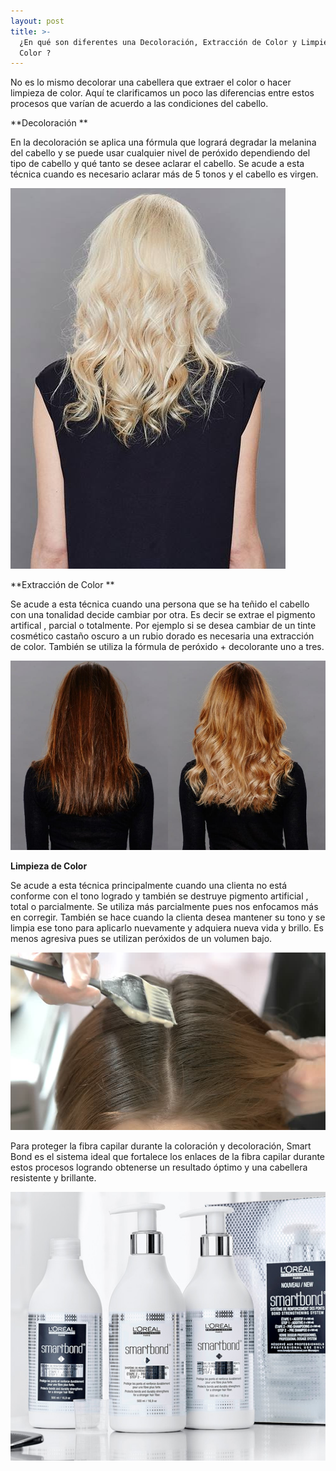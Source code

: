 ```yaml
---
layout: post
title: >-
  ¿En qué son diferentes una Decoloración, Extracción de Color y Limpieza de
  Color ?
---
```

No es lo mismo decolorar una cabellera que extraer el color o hacer limpieza de color. Aquí te clarificamos un poco las diferencias entre estos procesos que varían de acuerdo a las condiciones del cabello.

**Decoloración **

En la decoloración se aplica una fórmula que logrará degradar la melanina del cabello y se puede usar cualquier nivel de peróxido dependiendo del tipo de cabello  y qué tanto se desee aclarar el cabello. Se acude a esta técnica cuando es necesario aclarar más de 5 tonos y el cabello es virgen.

![](/img/uploads/resulthair_smartbond.jpg)

**Extracción de Color **

Se acude a esta técnica cuando una persona que se ha teñido el cabello con una tonalidad decide cambiar por otra. Es decir se extrae el pigmento artifical , parcial o totalmente. Por ejemplo si se desea cambiar de un tinte cosmético castaño oscuro a un rubio dorado es necesaria una extracción de color. También se utiliza la fórmula de peróxido + decolorante uno a tres.

![](/img/uploads/smartbond-featured.jpg)



**Limpieza  de Color**

Se acude a esta técnica principalmente cuando una clienta no está conforme con el tono logrado y también se destruye pigmento artificial , total o parcialmente. Se utiliza más parcialmente pues nos enfocamos más en corregir. También se hace cuando la clienta desea mantener su tono y se limpia ese tono para aplicarlo nuevamente y adquiera nueva vida y brillo. Es menos agresiva pues se utilizan peróxidos de un volumen bajo.



![](/img/uploads/1.jpg)

Para proteger la fibra capilar durante la coloración y decoloración, Smart Bond es el sistema ideal que fortalece los enlaces de la fibra capilar durante estos procesos logrando obtenerse un resultado óptimo y una cabellera resistente y brillante.

![](/img/uploads/4258.jpg)
